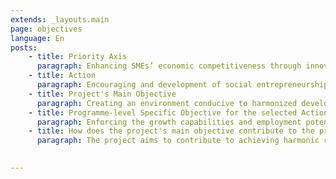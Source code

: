 ```yaml
---
extends: _layouts.main
page: objectives
language: En
posts:
    - title: Priority Axis
      paragraph: Enhancing SMEs’ economic competitiveness through innovation driven development
    - title: Action
      paragraph: Encouraging and development of social entrepreneurship
    - title: Project's Main Objective
      paragraph: Creating an environment conducive to harmonized development of the region through sustainable use of natural resources, via development of social entrepreneurship and raising capacities for social enterprise among women in rural areas using innovative models of knowledge and skills transfer.
    - title: Programme-level Specific Objective for the selected Action
      paragraph: Enforcing the growth capabilities and employment potential of SMEs through the development and adaptation of new technologies, processes, products or services.
    - title: How does the project's main objective contribute to the programme-level specific objective?
      paragraph: The project aims to contribute to achieving harmonic regional development through intensified economic cooperation using natural resources since arable land is abundant in the CBC area. By creating a favourable environment for development of social enterprise, raising awareness and training rural women, project will directly contribute to the specific objective:\ ’Enforcing the growth capabilities and employment potential of SMEs through the development and adaptation of new technologies, processes, products or services’. Lavender will be introduced as a new and environmentally friendly crop. Along with sustainable lavender farming, a social enterprise will be formed through the project. It will consist of women from rural areas who represent a severely disadvantaged group and who suffer from social isolation. Through CB networking, business events and knowledge transfer, the social enterprise and its members will be empowered and able to grow beyond the project implementation period.

    
---
```



